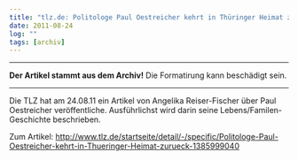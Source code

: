 ```yaml
---
title: "tlz.de: Politologe Paul Oestreicher kehrt in Thüringer Heimat zurück"
date: 2011-08-24
log: ""
tags: [archiv]
---
```

<hr><b>Der Artikel stammt aus dem Archiv!</b> Die Formatirung kann beschädigt sein.<hr>
Die TLZ hat am 24.08.11 ein Artikel von Angelika Reiser-Fischer über Paul Oestreicher veröffentliche. Ausführlichst wird darin seine Lebens/Familen-Geschichte beschrieben. 

Zum Artikel: http://www.tlz.de/startseite/detail/-/specific/Politologe-Paul-Oestreicher-kehrt-in-Thueringer-Heimat-zurueck-1385999040
